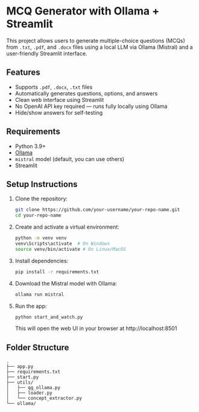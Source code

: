 # MCQ Generator with Ollama + Streamlit

This project allows users to generate multiple-choice questions (MCQs) from `.txt`, `.pdf`, and `.docx` files using a local LLM via Ollama (Mistral) and a user-friendly Streamlit interface.

## Features

- Supports `.pdf`, `.docx`, `.txt` files
- Automatically generates questions, options, and answers
- Clean web interface using Streamlit
- No OpenAI API key required — runs fully locally using Ollama
- Hide/show answers for self-testing

## Requirements

- Python 3.9+
- [Ollama](https://ollama.com/download)
- `mistral` model (default, you can use others)
- Streamlit

## Setup Instructions

1. Clone the repository:
   ```bash
   git clone https://github.com/your-username/your-repo-name.git
   cd your-repo-name
   ```

2. Create and activate a virtual environment:
   ```bash
   python -m venv venv
   venv\Scripts\activate  # On Windows
   source venv/bin/activate # On Linux/MacOS
   ```

3. Install dependencies:
   ```bash
   pip install -r requirements.txt
   ```

4. Download the Mistral model with Ollama:
   ```bash
   ollama run mistral
   ```

5. Run the app:
   ```bash
   python start_and_watch.py
   ```
   This will open the web UI in your browser at http://localhost:8501

## Folder Structure

```
.
├── app.py
├── requirements.txt
├── start.py
├── utils/
│   ├── qg_ollama.py
│   ├── loader.py
│   └── concept_extractor.py
└── ollama/
```
